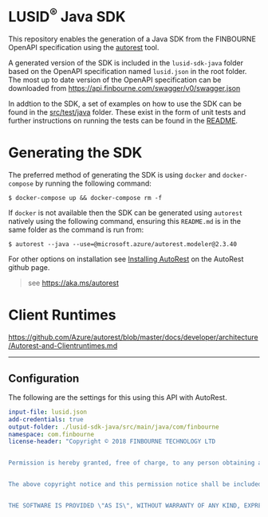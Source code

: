 # LUSID<sup>®</sup> Java SDK

This repository enables the generation of a Java SDK from the FINBOURNE OpenAPI specification using the [autorest](https://github.com/Azure/autorest) tool.

A generated version of the SDK is included in the `lusid-sdk-java` folder based on the OpenAPI specification named `lusid.json` in the root folder.  The most up to date version of the OpenAPI specification can be downloaded from https://api.finbourne.com/swagger/v0/swagger.json

In addtion to the SDK, a set of examples on how to use the SDK can be found in the [src/test/java](https://github.com/finbourne/lusid-sdk-java/tree/master/lusid-sdk-java/src/test/java) folder.  These exist in the form of unit tests and further instructions on running the tests can be found in the [README](https://github.com/finbourne/lusid-sdk-java/blob/master/lusid-sdk-java/readme.md).

# Generating the SDK

The preferred method of generating the SDK is using `docker` and `docker-compose` by running the following command: 

```
$ docker-compose up && docker-compose rm -f
```

If `docker` is not available then the SDK can be generated using `autorest` natively using the following command, ensuring this `README.md` is in the same folder as the command is run from:

```
$ autorest --java --use=@microsoft.azure/autorest.modeler@2.3.40
```

For other options on installation see [Installing AutoRest](https://aka.ms/autorest/install) on the AutoRest github page.

> see https://aka.ms/autorest

# Client Runtimes
https://github.com/Azure/autorest/blob/master/docs/developer/architecture/Autorest-and-Clientruntimes.md

---

## Configuration 
The following are the settings for this using this API with AutoRest.

``` yaml
input-file: lusid.json
add-credentials: true
output-folder: ./lusid-sdk-java/src/main/java/com/finbourne
namespace: com.finbourne
license-header: "Copyright © 2018 FINBOURNE TECHNOLOGY LTD


Permission is hereby granted, free of charge, to any person obtaining a copy of this software and associated documentation files (the \"Software\"), to deal in the Software without restriction, including without limitation the rights to use, copy, modify, merge, publish, distribute, sublicense, and/or sell copies of the Software, and to permit persons to whom the Software is furnished to do so, subject to the following conditions:


The above copyright notice and this permission notice shall be included in all copies or substantial portions of the Software.


THE SOFTWARE IS PROVIDED \"AS IS\", WITHOUT WARRANTY OF ANY KIND, EXPRESS OR IMPLIED, INCLUDING BUT NOT LIMITED TO THE WARRANTIES OF MERCHANTABILITY, FITNESS FOR A PARTICULAR PURPOSE AND NONINFRINGEMENT. IN NO EVENT SHALL THE AUTHORS OR COPYRIGHT HOLDERS BE LIABLE FOR ANY CLAIM, DAMAGES OR OTHER LIABILITY, WHETHER IN AN ACTION OF CONTRACT, TORT OR OTHERWISE, ARISING FROM, OUT OF OR IN CONNECTION WITH THE SOFTWARE OR THE USE OR OTHER DEALINGS IN THE SOFTWARE."

```
